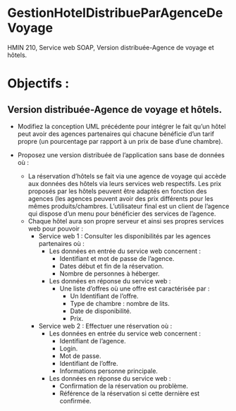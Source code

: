 # GestionHotelDistribueParAgenceDeVoyage

HMIN 210, Service web SOAP, Version distribuée-Agence de voyage et hôtels.

# Objectifs :

## Version distribuée-Agence de voyage et hôtels.

* Modifiez la conception UML précédente pour intégrer le fait qu’un hôtel peut avoir des agences partenaires qui chacune bénéficie d’un tarif propre (un pourcentage par rapport à un prix de base d’une chambre).

* Proposez une version distribuée de l’application sans base de données où :
    * La réservation d’hôtels se fait via une agence de voyage qui accède aux données des hôtels via leurs services web respectifs. Les prix proposés par les hôtels peuvent être adaptés en fonction des agences (les agences peuvent avoir des prix différents pour les mêmes produits/chambres. L’utilisateur final est un client de l’agence qui dispose d’un menu pour bénéficier des services de l’agence.
    * Chaque hôtel aura son propre serveur et ainsi ses propres services web pour pouvoir :
        * Service web 1 : Consulter les disponibilités par les agences partenaires où :
            * Les données en entrée du service web concernent :
                * Identifiant et mot de passe de l’agence.
                * Dates début et fin de la réservation. 
                * Nombre de personnes à héberger.
            * Les données en réponse du service web :
                * Une liste d’offres où une offre est caractérisée par :
                    * Un Identifiant de l’offre.
                    * Type de chambre : nombre de lits.
                    * Date de disponibilité.
                    * Prix.
        * Service web 2 : Effectuer une réservation où :
            * Les données en entrée du service web concernent :
                * Identifiant de l’agence.
                * Login.
                * Mot de passe.
                * Identifiant de l’offre.
                * Informations personne principale.
            * Les données en réponse du service web :
                * Confirmation de la réservation ou problème.
                * Référence de la réservation si cette dernière est confirmée.
